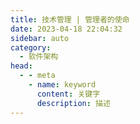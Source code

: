 ```yaml
---
title: 技术管理 | 管理者的使命
date: 2023-04-18 22:04:32
sidebar: auto
category: 
  - 软件架构
head:
  - - meta
    - name: keyword
      content: 关键字
      description: 描述
---
```


